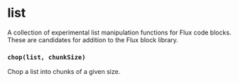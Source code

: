 # list
A collection of experimental list manipulation functions for Flux code blocks. These are candidates for addition to the Flux block library. 

### `chop(list, chunkSize)`
Chop a list into chunks of a given size.
